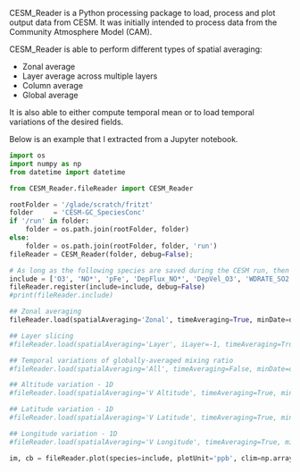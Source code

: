 CESM_Reader is a Python processing package to load, process and plot output data from CESM. It was initially intended to process data from the Community Atmosphere Model (CAM).

CESM_Reader is able to perform different types of spatial averaging:
- Zonal average
- Layer average across multiple layers
- Column average
- Global average

It is also able to either compute temporal mean or to load temporal variations of the desired fields.

Below is an example that I extracted from a Jupyter notebook. 

```python
import os
import numpy as np
from datetime import datetime

from CESM_Reader.fileReader import CESM_Reader

rootFolder = '/glade/scratch/fritzt'
folder     = 'CESM-GC_SpeciesConc'
if '/run' in folder:
    folder = os.path.join(rootFolder, folder)
else:
    folder = os.path.join(rootFolder, folder, 'run')
fileReader = CESM_Reader(folder, debug=False);

# As long as the following species are saved during the CESM run, then they will be loaded
include = ['O3', 'NO*', 'pFe', 'DepFlux_NO*', 'DepVel_O3', 'WDRATE_SO2', 'Jval_O3*']
fileReader.register(include=include, debug=False)
#print(fileReader.include)

## Zonal averaging
fileReader.load(spatialAveraging='Zonal', timeAveraging=True, minDate=datetime(2005,1,1), maxDate=datetime(2005,1,3), debug=False)

## Layer slicing
#fileReader.load(spatialAveraging='Layer', iLayer=-1, timeAveraging=True, minDate=datetime(2005,1,1), maxDate=datetime(2005,1,3), debug=False)

## Temporal variations of globally-averaged mixing ratio
#fileReader.load(spatialAveraging='All', timeAveraging=False, minDate=datetime(2005,1,1), maxDate=datetime(2005,1,3), debug=False)

## Altitude variation - 1D
#fileReader.load(spatialAveraging='V Altitude', timeAveraging=True, minDate=datetime(2005,1,1), maxDate=datetime(2005,1,3), debug=False)

## Latitude variation - 1D
#fileReader.load(spatialAveraging='V Latitude', timeAveraging=True, minDate=datetime(2005,1,1), maxDate=datetime(2005,1,3), debug=False)

## Longitude variation - 1D
#fileReader.load(spatialAveraging='V Longitude', timeAveraging=True, minDate=datetime(2005,1,1), maxDate=datetime(2005,1,3), debug=False)

im, cb = fileReader.plot(species=include, plotUnit='ppb', clim=np.array([0,np.NaN]), debug=False)
```
